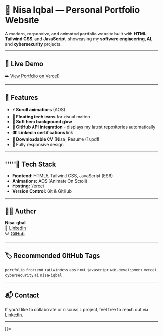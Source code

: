 # 🌟 Nisa Iqbal — Personal Portfolio Website

A modern, responsive, and animated portfolio website built with **HTML**, **Tailwind CSS**, and **JavaScript**, showcasing my **software engineering**, **AI**, and **cybersecurity** projects.

---

## 🔗 Live Demo
➡️ [View Portfolio on Vercel](https://nisa-portfolio-kappa.vercel.app/))

---

## 🧩 Features
- ⚡ **Scroll animations** (AOS)
- 💫 **Floating tech icons** for visual motion
- 🌌 **Soft hero background glow**
- 🔗 **GitHub API integration** – displays my latest repositories automatically
- 🎓 **LinkedIn certifications** link
- 📄 **Downloadable CV** (Nisa_ Resume (1).pdf)
- 📱 Fully responsive design

---

## '''''🧠 Tech Stack
- **Frontend:** HTML5, Tailwind CSS, JavaScript (ES6)
- **Animations:** AOS (Animate On Scroll)
- **Hosting:** [Vercel](https://vercel.com)
- **Version Control:** Git & GitHub

---

## 🧑‍💻 Author
**Nisa Iqbal**  
🔗 [LinkedIn](https://www.linkedin.com/in/nisa-iqbal/)  
💻 [GitHub](https://github.com/nisaiqbal000)

---

## 🏷️ Recommended GitHub Tags
`portfolio` `frontend` `tailwindcss` `aos` `html` `javascript` `web-development` `vercel` `cybersecurity` `ai` `nisa-iqbal`

---

## 📬 Contact
If you’d like to collaborate or discuss a project, feel free to reach out via [LinkedIn](https://www.linkedin.com/in/nisa-iqbal/).

---

[[=
